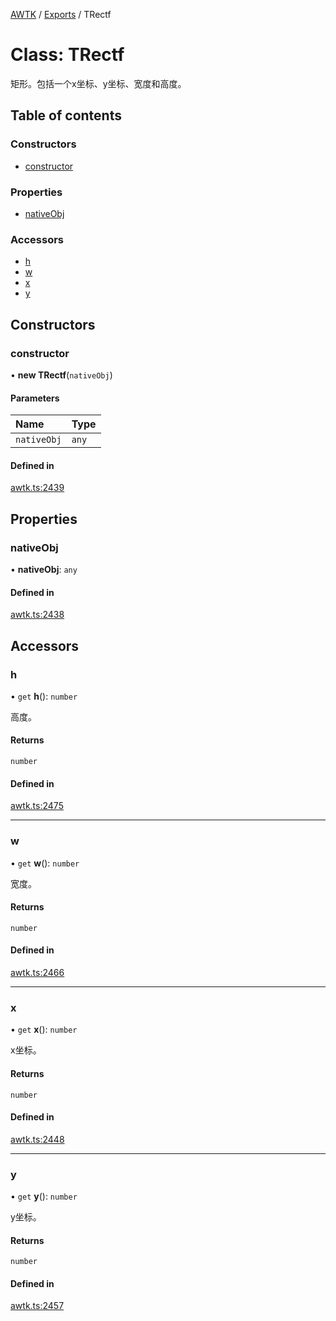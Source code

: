 [AWTK](../README.md) / [Exports](../modules.md) / TRectf

# Class: TRectf

矩形。包括一个x坐标、y坐标、宽度和高度。

## Table of contents

### Constructors

- [constructor](TRectf.md#constructor)

### Properties

- [nativeObj](TRectf.md#nativeobj)

### Accessors

- [h](TRectf.md#h)
- [w](TRectf.md#w)
- [x](TRectf.md#x)
- [y](TRectf.md#y)

## Constructors

### constructor

• **new TRectf**(`nativeObj`)

#### Parameters

| Name | Type |
| :------ | :------ |
| `nativeObj` | `any` |

#### Defined in

[awtk.ts:2439](https://github.com/zlgopen/awtk-binding/blob/5d7e9b70/tools/code_gen/js/output/awtk.ts#L2439)

## Properties

### nativeObj

• **nativeObj**: `any`

#### Defined in

[awtk.ts:2438](https://github.com/zlgopen/awtk-binding/blob/5d7e9b70/tools/code_gen/js/output/awtk.ts#L2438)

## Accessors

### h

• `get` **h**(): `number`

高度。

#### Returns

`number`

#### Defined in

[awtk.ts:2475](https://github.com/zlgopen/awtk-binding/blob/5d7e9b70/tools/code_gen/js/output/awtk.ts#L2475)

___

### w

• `get` **w**(): `number`

宽度。

#### Returns

`number`

#### Defined in

[awtk.ts:2466](https://github.com/zlgopen/awtk-binding/blob/5d7e9b70/tools/code_gen/js/output/awtk.ts#L2466)

___

### x

• `get` **x**(): `number`

x坐标。

#### Returns

`number`

#### Defined in

[awtk.ts:2448](https://github.com/zlgopen/awtk-binding/blob/5d7e9b70/tools/code_gen/js/output/awtk.ts#L2448)

___

### y

• `get` **y**(): `number`

y坐标。

#### Returns

`number`

#### Defined in

[awtk.ts:2457](https://github.com/zlgopen/awtk-binding/blob/5d7e9b70/tools/code_gen/js/output/awtk.ts#L2457)

